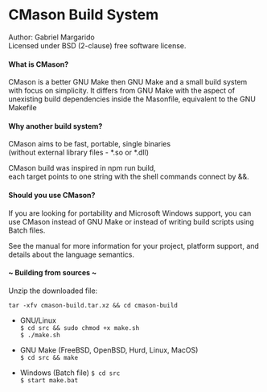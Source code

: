 # CMason Build System
Author: Gabriel Margarido  
Licensed under BSD (2-clause) free software license.


#### What is CMason?
CMason is a better GNU Make then GNU Make and a small build system with focus on simplicity. It differs from GNU Make with the aspect of unexisting build dependencies inside the Masonfile, equivalent to the GNU Makefile

#### Why another build system?
CMason aims to be fast, portable, single binaries  
(without external library files - *.so or *.dll)

CMason build was inspired in npm run build,  
each target points to one string with the shell commands connect by &&.

#### Should you use CMason?
If you are looking for portability and Microsoft Windows support, you can use CMason instead of GNU Make or instead of writing build scripts using Batch files.

See the manual for more information for your project, platform support, and details about the language semantics.


#### ~ Building from sources ~
Unzip the downloaded file:

```tar -xfv cmason-build.tar.xz && cd cmason-build```  

- GNU/Linux  
  ```$ cd src && sudo chmod +x make.sh```  
  ```$ ./make.sh```  
  
- GNU Make (FreeBSD, OpenBSD, Hurd, Linux, MacOS)  
  ```$ cd src && make```  
  
- Windows (Batch file)
  ```$ cd src```  
  ```$ start make.bat```  
